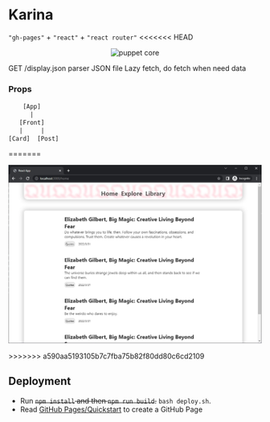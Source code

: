 # Karina
`"gh-pages"` + `"react"` + `"react router"`
<<<<<<< HEAD

<p align="center"><img width="600px" src="" alt="puppet core"></p>

GET /display.json parser JSON file
Lazy fetch, do fetch when need data

### Props
```
    [App]
      |
   [Front]
   |     |
[Card]  [Post]
```
=======
<p align="center"><img width="" src="assets/screenshot-1.jpg" alt="puppet core"></p>
>>>>>>> a590aa5193105b7c7fba75b82f80dd80c6cd2109

## Deployment
- Run <del>`npm install` and then `npm run build`.</del> `bash deploy.sh`.
- Read [GitHub Pages/Quickstart](https://docs.github.com/en/pages/quickstart) to create a GitHub Page
